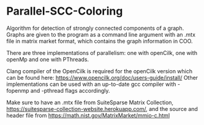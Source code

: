 # Parallel-SCC-Coloring

Algorithm for detection of strongly connected components of a graph.
Graphs are given to the program as a command line argument with an .mtx file in matrix market format, which contains the graph information in COO.

There are three implementations of parallelism: one with openCilk, one with openMp and one with PThreads.

Clang compiler of the OpenCilk is required for the openCilk version which can be found here: https://www.opencilk.org/doc/users-guide/install/
Other implementations can be used with an up-to-date gcc compiler with -fopenmp and -pthread flags accordingly.

Make sure to have an .mtx file from SuiteSparse Matrix Collection, https://suitesparse-collection-website.herokuapp.com/, and the source and header file from https://math.nist.gov/MatrixMarket/mmio-c.html
